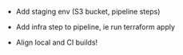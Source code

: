 - Add staging env (S3 bucket, pipeline steps)

- Add infra step to pipeline, ie run terraform apply

- Align local and CI builds!
